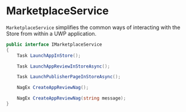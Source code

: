 ﻿# MarketplaceService
`MarketplaceService` simplifies the common ways of interacting with the Store from within a UWP application.

```csharp
public interface IMarketplaceService
{
    Task LaunchAppInStore();

    Task LaunchAppReviewInStoreAsync();

    Task LaunchPublisherPageInStoreAsync();

    NagEx CreateAppReviewNag();

    NagEx CreateAppReviewNag(string message);
}
```